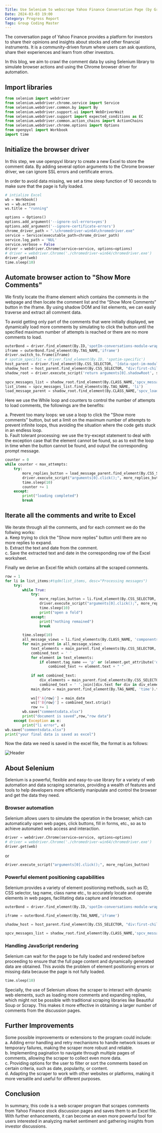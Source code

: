 ```yaml
---
Title: Use Selenium to webscrape Yahoo Finance Conversation Page (by Group "Coding Master")
Date: 2024-03-03 19:00
Category: Progress Report
Tags: Group Coding Master
---
```



The conversation page of Yahoo Finance provides a platform for investors to share their opinions and insights about stocks and other financial instruments. It is a community-driven forum where users can ask questions, share their experiences and learn from other investors.  

In this blog, we aim to crawl the comment data by using Selenium library to simulate browser actions and using the Chrome browser driver for automation. 

## Import libraries

```python
from selenium import webdriver
from selenium.webdriver.chrome.service import Service
from selenium.webdriver.common.by import By
from selenium.webdriver.support.ui import WebDriverWait
from selenium.webdriver.support import expected_conditions as EC
from selenium.webdriver.common.action_chains import ActionChains
from selenium.webdriver.chrome.options import Options
from openpyxl import Workbook
import time
```


## Initialize the browser driver

In this step, we use openpyxl library to create a new Excel to store the comment data. 
By adding several option arguments to the Chrome browser driver, we can ignore SSL errors and certificate errors.   

In order to avoid data missing, we set a time sleep function of 10 seconds to make sure that the page is fully loaded.

```python
# intialize Excel
wb = Workbook()
ws = wb.active
ws.title = "running"

options = Options()
options.add_argument('--ignore-ssl-errors=yes')
options.add_argument('--ignore-certificate-errors')
chrome_driver_path = ".\chromedriver-win64\chromedriver.exe"
service = Service(executable_path=chrome_driver_path)
service.log_path = 'NUL' 
service.verbose = False
driver = webdriver.Chrome(service=service, options=options)
# driver = webdriver.Chrome('./chromedriver-win64/chromedriver.exe')
driver.get(web)
time.sleep(10)
```

## Automate browser action to "Show More Comments"

We firstly locate the iframe element which contains the comments in the webpage and then locate the comment list and the “Show More Comments” button in the iframe. By using shadow DOM and list elements, we can easily traverse and extract all comment data.  

To avoid getting only part of the comments that were initially displayed, we dynamically load more comments by simulating to click the button until the specified maximum number of attempts is reached or there are no more comments to load.  


```python
outerBond = driver.find_element(By.ID,'spotIm-conversations-module-wrapper')
iframe = outerBond.find_element(By.TAG_NAME,'iframe')
driver.switch_to.frame(iframe)
# spotim_specific = driver.find_element(By.ID, 'spotim-specific')
host_parent = driver.find_element(By.CSS_SELECTOR, '[data-spot-im-module-default-area="conversation"]')
shadow_host = host_parent.find_element(By.CSS_SELECTOR, "div:first-child")
shadow_root = driver.execute_script('return arguments[0].shadowRoot', shadow_host)
        
spcv_messages_list = shadow_root.find_element(By.CLASS_NAME,'spcv_messages-list')
list_items = spcv_messages_list.find_elements(By.TAG_NAME, 'li')
load_message_parent = shadow_root.find_element(By.CLASS_NAME,'spcv_loadMoreCommentsContainer')
```

  
Here we use the While loop and counters to control the number of attempts to load comments, the followings are the benefits:   

a. Prevent too many loops: we use a loop to click the "Show more comments" button, but set a limit on the maximum number of attempts to prevent infinite loops, thus avoiding the situation where the code gets stuck in an endless loop.  
b. Fault tolerant processing: we use the try-except statement to deal with the exception case that the element cannot be found, so as to exit the loop in time when the button cannot be found, and output the corresponding prompt message.


```python       
counter = 0
while counter < max_attempts:
    try:
        more_replies_button = load_message_parent.find_element(By.CSS_SELECTOR, "button[data-spot-im-class='load-more-messages']")
        driver.execute_script("arguments[0].click();", more_replies_button)
        time.sleep(10)
        counter += 1
    except:
        print("loading completed")
        break
```


## Iterate all the comments and write to Excel

We iterate through all the comments, and for each comment we do the follwing works:  
a.  Keep trying to click the "Show more replies" button until there are no more replies to expand.   
b.  Extract the text and date from the comment.   
c.  Save the extracted text and date in the corresponding row of the Excel worksheet.     

Finally we derive an Excel file which contains all the scraped comments.

```python
row = 1
for li in list_items:#tqdm(list_items, desc="Processing messages")
    try:
        while True:
            try:
                more_replies_button = li.find_element(By.CSS_SELECTOR, "button[aria-label='Show more replies']")
                driver.execute_script("arguments[0].click();", more_replies_button)
                time.sleep(10)
                print("open a fold")
            except:
                print("nothing remained")
                break
                
        time.sleep(10)
        all_message_views = li.find_elements(By.CLASS_NAME, 'components-MessageLayout-index__message-view')
        for main_parent in all_message_views:
            text_elements = main_parent.find_elements(By.CSS_SELECTOR, 'p, div[data-spot-im-class="message-text"]')
            combined_text = ' '
            for element in text_elements:
                if element.tag_name == 'p' or (element.get_attribute('data-edited-text') and element.get_attribute('data-edited-text') == "(Edited)"):
                    combined_text += element.text + " "
                        
            if not combined_text:
                div_elements = main_parent.find_elements(By.CSS_SELECTOR, 'div[data-spot-im-class="message-text"][data-edited-text="(Edited)"]')
                combined_text = ' '.join([div.text for div in div_elements])
            main_date = main_parent.find_element(By.TAG_NAME, 'time').text
                    
            ws[f'A{row}'] = main_date
            ws[f'B{row}'] = combined_text.strip()
            row += 1
        wb.save("commentsdata.xlsx")
        print("document is saved",row,"row data")
    except Exception as e:
        print("li error", e)
wb.save("commentsdata.xlsx")
print("your final data is saved as excel")
```

Now the data we need is saved in the excel file, the format is as follows:   

![Header](images/CodingMaster_01_header.png)


## About Selenium

Selenium is a powerful, flexible and easy-to-use library for a variety of web automation and data scraping scenarios, 
providing a wealth of features and tools to help developers more efficiently manipulate and control the browser and get the data they need.   

### Browser automation
Selenium allows users to simulate the operation in the browser, which can automatically open web pages, click buttons, fill in forms, etc., so as to achieve automated web access and interaction.

```python
driver = webdriver.Chrome(service=service, options=options)
# driver = webdriver.Chrome('./chromedriver-win64/chromedriver.exe')
driver.get(web)
```
or

```python
driver.execute_script("arguments[0].click();", more_replies_button)
```
### Powerful element positioning capabilities
Selenium provides a variety of element positioning methods, such as ID, CSS selector, tag name, class name etc., to accurately locate and operate elements in web pages, facilitating data capture and interaction.

```python
outerBond = driver.find_element(By.ID,'spotIm-conversations-module-wrapper')

iframe = outerBond.find_element(By.TAG_NAME,'iframe')

shadow_host = host_parent.find_element(By.CSS_SELECTOR, "div:first-child")

spcv_messages_list = shadow_root.find_element(By.CLASS_NAME,'spcv_messages-list')
```
### Handling JavaScript rendering
Selenium can wait for the page to be fully loaded and rendered before proceeding to ensure that the full page content and dynamically generated data are obtained.
This avoids the problem of element positioning errors or missing data because the page is not fully loaded.

```python
time.sleep(10)
```

Specially, the use of Selenium allows the scraper to interact with dynamic web elements, such as loading more comments and expanding replies, which might not be possible with traditional scraping libraries like Beautiful Soup or Scrapy. 
This makes it more effective in obtaining a larger number of comments from the discussion pages.

## Further Improvements
Some possible improvements or extensions to the program could include:   
a. Adding error handling and retry mechanisms to handle network issues or temporary failures, making the scraper more robust and reliable.  
b. Implementing pagination to navigate through multiple pages of comments, allowing the scraper to collect even more data.    
c. Providing options for the user to filter or sort the comments based on certain criteria, such as date, popularity, or content.   
d. Adapting the scraper to work with other websites or platforms, making it more versatile and useful for different purposes.

## Conclusion
In summary, this code is a web scraper program that scrapes comments from Yahoo Finance stock discussion pages and saves them to an Excel file. 
With further enhancements, it can become an even more powerful tool for users interested in analyzing market sentiment and gathering insights from investor discussions.


